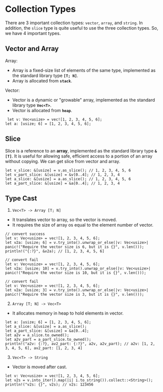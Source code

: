# Collection Types
There are 3 important collection types: `vector`, `array`, and `string`.
In addition, the `slice` type is quite useful to use the three collection types.
So, we have 4 important types.

## Vector and Array
Array:
- Array is a fixed-size list of elements of the same type, implemented as the standard library type **`[T; N]`**.
- Array is allocated from **`stack`**.

Vector:
- Vector is a dynamic or "growable" array, implemented as the standard library type **`Vec<T>`**.
- Vector is allocated from **`heap`**.

```
 let v: Vec<usize> = vec![1, 2, 3, 4, 5, 6];
let a: [usize; 6] = [1, 2, 3, 4, 5, 6];
```

## Slice
Slice is a reference to an **array**, implemented as the standard library type **`&[T]`**.
It is useful for allowing safe, efficient access to a portion of an array without copying.
We can get slice from vector and array.
```
let v_slice: &[usize] = v.as_slice(); // 1, 2, 3, 4, 5, 6
let v_part_slice: &[usize] = &v[0..4]; // 1, 2, 3, 4
let a_slice: &[usize] = a.as_slice(); // 1, 2, 3, 4, 5, 6
let a_part_slice: &[usize] = &a[0..4]; // 1, 2, 3, 4
```

## Type Cast
1. `Vec<T> -> Array [T; N]`
- It translates vector to array, so the vector is moved.
- It requires the size of array os equal to the element number of vector.
```
// convert success
let v: Vec<usize> = vec![1, 2, 3, 4, 5, 6];
let v2a: [usize; 6] = v.try_into().unwrap_or_else(|v: Vec<usize>| panic!("Require the vector size is 6, but it is {}", v.len()));
println!("{:?}", &v2a); // [1, 2, 3, 4, 5, 6]

// convert fail
let v: Vec<usize> = vec![1, 2, 3, 4, 5, 6];
let v2a: [usize; 10] = v.try_into().unwrap_or_else(|v: Vec<usize>| panic!("Require the vector size is 10, but it is {}", v.len()));

// convert fail
let v: Vec<usize> = vec![1, 2, 3, 4, 5, 6];
let v2a: [usize; 3] = v.try_into().unwrap_or_else(|v: Vec<usize>| panic!("Require the vector size is 3, but it is {}", v.len()));
```

2. `Array [T; N] -> Vec<T>`
- It allocates memory in heap to hold elements in vector.
```
let a: [usize; 6] = [1, 2, 3, 4, 5, 6];
let a_slice: &[usize] = a.as_slice();
let a_part_slice: &[usize] = &a[0..4];
let a2v = a_slice.to_owned();
let a2v_part = a_part_slice.to_owned();
println!("a2v: {:?}, av2_part: {:?}", a2v, a2v_part); // a2v: [1, 2, 3, 4, 5, 6], av2_part: [1, 2, 3, 4]
```

3. `Vec<T> -> String`
- Vector is moved after cast.
```
let v: Vec<usize> = vec![1, 2, 3, 4, 5, 6];
let v2s = v.into_iter().map(|i| i.to_string()).collect::<String>();
println!("v2s: {}", v2s); // v2s: 123456
```
